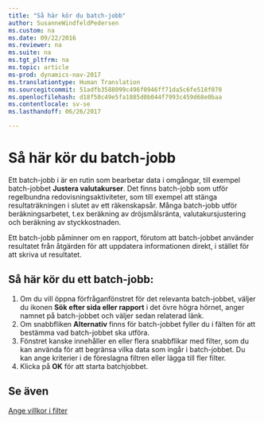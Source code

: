 ```yaml
---
title: "Så här kör du batch-jobb"
author: SusanneWindfeldPedersen
ms.custom: na
ms.date: 09/22/2016
ms.reviewer: na
ms.suite: na
ms.tgt_pltfrm: na
ms.topic: article
ms-prod: dynamics-nav-2017
ms.translationtype: Human Translation
ms.sourcegitcommit: 51adfb3588099c496f0946ff71da5c6fe518f070
ms.openlocfilehash: d18f50c49e5fa1885d0b044f7993c459d68e0baa
ms.contentlocale: sv-se
ms.lasthandoff: 06/26/2017

---
```


# <a name="how-to-run-batch-jobs"></a>Så här kör du batch-jobb
Ett batch-jobb i är en rutin som bearbetar data i omgångar, till exempel batch-jobbet **Justera valutakurser**. Det finns batch-jobb som utför regelbundna redovisningsaktiviteter, som till exempel att stänga resultaträkningen i slutet av ett räkenskapsår. Många batch-jobb utför beräkningsarbetet, t.ex beräkning av dröjsmålsränta, valutakursjustering och beräkning av styckkostnaden.

Ett batch-jobb påminner om en rapport, förutom att batch-jobbet använder resultatet från åtgärden för att uppdatera informationen direkt, i stället för att skriva ut resultatet.

## <a name="to-run-a-batch-job"></a>Så här kör du ett batch-jobb:
1. Om du vill öppna förfråganfönstret för det relevanta batch-jobbet, väljer du ikonen **Sök efter sida eller rapport** i det övre högra hörnet, anger namnet på batch-jobbet och väljer sedan relaterad länk.
2. Om snabbfliken **Alternativ** finns för batch-jobbet fyller du i fälten för att bestämma vad batch-jobbet ska utföra.
3. Fönstret kanske innehåller en eller flera snabbflikar med filter, som du kan använda för att begränsa vilka data som ingår i batch-jobbet. Du kan ange kriterier i de föreslagna filtren eller lägga till fler filter.
4. Klicka på **OK** för att starta batchjobbet.

## <a name="see-also"></a>Se även
[Ange villkor i filter](ui-enter-criteria-filters.md)

